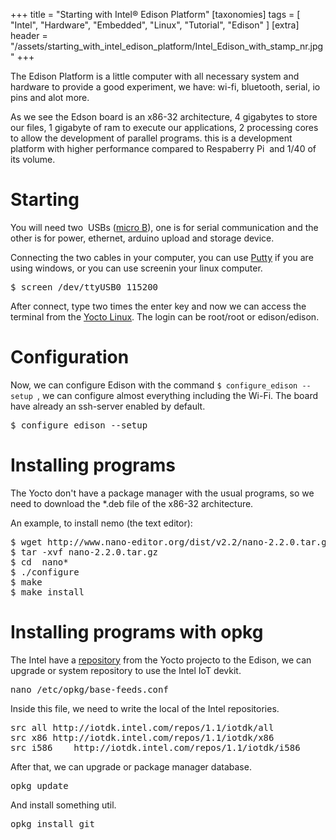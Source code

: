 +++
title = "Starting with Intel® Edison Platform"
[taxonomies]
tags = [ "Intel", "Hardware", "Embedded", "Linux", "Tutorial", "Edison" ]
[extra]
header = "/assets/starting_with_intel_edison_platform/Intel_Edison_with_stamp_nr.jpg"
+++

The Edison Platform is a little computer with all necessary system and hardware to provide a good experiment, we have: wi-fi, bluetooth, serial, io pins and alot more.


As we see the Edson board is an x86-32 architecture, 4 gigabytes to store our files, 1 gigabyte of ram to execute our applications, 2 processing cores to allow the development of parallel programs. this is a development platform with higher performance compared to Respaberry Pi  and 1/40 of its volume.

# Starting

You will need two  USBs ([micro B](http://www.usbfirewire.com/usb_cables_a_to_micro-b_non-angled_67.html)), one is for serial communication and the other is for power, ethernet, arduino upload and storage device.

Connecting the two cables in your computer, you can use [Putty](http://portableapps.com/apps/internet/putty_portable) if you are using windows, or you can use screenin your linux computer.

<pre>$ screen /dev/ttyUSB0 115200</pre>

After connect, type two times the enter key and now we can access the terminal from the [Yocto Linux](https://www.yoctoproject.org/). The login can be root/root or edison/edison.

# Configuration

Now, we can configure Edison with the command `$ configure_edison --setup `, we can configure almost everything including the Wi-Fi. The board have already an ssh-server enabled by default.

<pre>$ configure_edison --setup</pre>

# Installing programs

The Yocto don't have a package manager with the usual programs, so we need to download the *.deb file of the x86-32 architecture.

An example, to install nemo (the text editor):

<pre>$ wget http://www.nano-editor.org/dist/v2.2/nano-2.2.0.tar.gz
$ tar -xvf nano-2.2.0.tar.gz
$ cd  nano*
$ ./configure
$ make
$ make install</pre>

# Installing programs with opkg

The Intel have a [repository](https://software.intel.com/en-us/iot) from the Yocto projecto to the Edison, we can upgrade or system repository to use the Intel IoT devkit.

<pre>nano /etc/opkg/base-feeds.conf</pre>

Inside this file, we need to write the local of the Intel repositories.

<pre>src all http://iotdk.intel.com/repos/1.1/iotdk/all
src x86 http://iotdk.intel.com/repos/1.1/iotdk/x86
src i586    http://iotdk.intel.com/repos/1.1/iotdk/i586</pre>

After that, we can upgrade or package manager database.

<pre>opkg update</pre>

And install something util.

<pre>opkg install git</pre>

